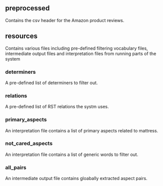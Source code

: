 ## preprocessed
Contains the csv header for the Amazon product reviews. 
## resources
Contains various files including pre-defined filtering vocabulary files, intermediate output files and interpretation files from running parts of the system
### determiners
A pre-defined list of determiners to filter out.
### relations
A pre-defined list of RST relations the systm uses.
### primary_aspects
An interpretation file contains a list of primary aspects related to mattress.
### not_cared_aspects
An interpretation file contains a list of generic words to filter out.
### all_pairs
An intermediate output file contains gloabally extracted aspect pairs.
